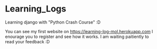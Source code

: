 # Learning_Logs
Learning django with "Python Crash Course" :D

You can see my first website on https://learning-log-mol.herokuapp.com
I enourage you to register and see how it works. I am waiting paitiently to read your feedback :D
